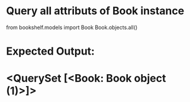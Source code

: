 # Query all attributs of Book instance 
from bookshelf.models import Book
Book.objects.all()
# Expected Output:
# <QuerySet [<Book: Book object (1)>]>

